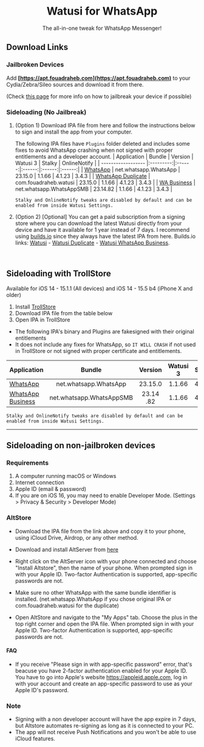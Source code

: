 [original]: https://mega.nz/file/FHwglb7a#D294kB3xZaS4t_iiqeUML9XCcNBWdzs5oz6Iefcae3g
[duplicate]: https://mega.nz/file/QagRCKRC#VhJ3FfoTLgFZYNZXHGSBOkdITporIWwJE3x19hlsXIo
[business]: https://mega.nz/file/ka4SxAAJ#qwz8SXoV_3PNJXIy-jK3RiAnU6aN88AVMnOVJE2frfw

[original-nofix]: https://mega.nz/file/YbwRxAJB#gmszMqDzOSJCwsCCAvDMW4AODxbvy_0cn6olawGCYhc
[business-nofix]: https://mega.nz/file/QKJinByZ#qhEzlKWTobQkiiEdpuJ68yzskJ9a3W_e75y8AHV963Q

[builds-io-watusi]: https://builds.io/apps/watusi/?aid=1025553
[builds-io-watusi-duplicate]: https://builds.io/apps/duplicatewhatsappwatusi/?aid=1025553
[builds-io-watusi-business]: https://builds.io/apps/whatsappb/?aid=1025553

<h1 align="center">
Watusi for WhatsApp
</h1>
<p align="center">
The all-in-one tweak for WhatsApp Messenger!
</p>

## Download Links

### Jailbroken Devices

Add __[https://apt.fouadraheb.com](https://apt.fouadraheb.com)__ to your Cydia/Zebra/Sileo sources and download it from there. 

(Check [this page](https://appledb.dev/device-selection/) for more info on how to jailbreak your device if possible)

### Sideloading (No Jailbreak)

1. (Option 1) Download IPA file from here and follow the instructions below to sign and install the app from your computer.

    The following IPA files have `Plugins` folder deleted and includes some fixes to avoid WhatsApp crashing when not signed with proper entitlements and a developer account.
    | Application | Bundle | Version | Watusi 3 | Stalky | OnlineNotify |
    | ------------------ |:---------:|:------:|:------:|:------:|:------:|
    | [WhatsApp][original] | net.whatsapp.WhatsApp | 23.15.0 | 1.1.66 | 4.1.23 | 3.4.3 |
    | [WhatsApp Duplicate][duplicate] | com.fouadraheb.watusi | 23.15.0 | 1.1.66 | 4.1.23 | 3.4.3 |
    | [WA Business][business] | net.whatsapp.WhatsAppSMB | 23.14.82 | 1.1.66 | 4.1.23 | 3.4.3 |

    ```Stalky and OnlineNotify tweaks are disabled by default and can be enabled from inside Watusi Settings.```
    
2. (Option 2) [Optional] You can get a paid subscription from a signing store where you can download the latest Watusi directly from your device and have it available for 1 year instead of 7 days. I recommend using [builds.io][builds-io-watusi] since they always have the latest IPA from here. Builds.io links: [Watusi][builds-io-watusi] - [Watusi Duplicate][builds-io-watusi-duplicate] - [Watusi WhatsApp Business][builds-io-watusi-business].

<br/>

## Sideloading with TrollStore

Available for iOS 14 - 15.1.1 (All devices) and iOS 14 - 15.5 b4 (iPhone X and older)

1. Install [TrollStore](https://github.com/opa334/TrollStore)
2. Download IPA file from the table below
3. Open IPA in TrollStore

- The following IPA's binary and Plugins are fakesigned with their original entitlements
- It does not include any fixes for WhatsApp, so `IT WILL CRASH` if not used in TrollStore or not signed with proper certificate and entitlements.

| Application | Bundle | Version | Watusi 3 | Stalky | OnlineNotify |
| ------------------ |:---------:|:------:|:------:|:------:|:------:|
| [WhatsApp][original-nofix] | net.whatsapp.WhatsApp | 23.15.0 | 1.1.66 | 4.1.21 |  3.4.3 |
| [WhatsApp Business][business-nofix] | net.whatsapp.WhatsAppSMB | 23.14 .82 | 1.1.66 | 4.1.22 |  3.4.3 |


```Stalky and OnlineNotify tweaks are disabled by default and can be enabled from inside Watusi Settings.```
    
<hr />

## Sideloading on non-jailbroken devices

### Requirements

1. A computer running macOS or Windows
2. Internet connection
3. Apple ID (email & password)
4. If you are on iOS 16, you may need to enable Developer Mode. (Settings > Privacy & Security > Developer Mode)

### AltStore

* Download the IPA file from the link above and copy it to your phone, using iCloud Drive, Airdrop, or any other method.

* Download and install AltServer from [here](https://altstore.io)

* Right click on the AltServer icon with your phone connected and choose "Install Altstore", then the name of your phone. When prompted sign in with your Apple ID. Two-factor Authentication is supported, app-specific passwords are not.

* Make sure no other WhatsApp with the same bundle identifier is installed. (net.whatsapp.WhatsApp if you chose original IPA or com.fouadraheb.watusi for the duplicate)

* Open AltStore and navigate to the "My Apps" tab. Choose the plus in the top right corner and open the IPA file. When prompted sign in with your Apple ID. Two-factor Authentication is supported, app-specific passwords are not.

#### FAQ
* If you receive "Please sign in with app-specific password" error, that's beacuse you have 2-factor authentication enabled for your Apple ID. You have to go into Apple's website https://appleid.apple.com, log in with your account and create an app-specific password to use as your Apple ID's password.

### Note

* Signing with a non developer account will have the app expire in 7 days, but Altstore automates re-signing as long as it is connected to your PC.
* The app will not receive Push Notifications and you won't be able to use iCloud features.
